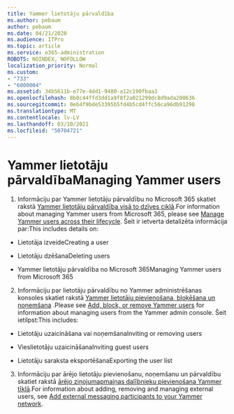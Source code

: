 ```yaml
---
title: Yammer lietotāju pārvaldība
ms.author: pebaum
author: pebaum
ms.date: 04/21/2020
ms.audience: ITPro
ms.topic: article
ms.service: o365-administration
ROBOTS: NOINDEX, NOFOLLOW
localization_priority: Normal
ms.custom:
- "733"
- "6000004"
ms.assetid: 34b5611b-e77e-4dd1-9480-a12c190fbaa3
ms.openlocfilehash: 8b0c44ffd3dd1a9f8f2a021299dc8d9ada200636
ms.sourcegitcommit: 0eb4f9bde53395b5fd4b5cd4ffc56ca96db91298
ms.translationtype: MT
ms.contentlocale: lv-LV
ms.lasthandoff: 03/10/2021
ms.locfileid: "50704721"
---
```

# <a name="managing-yammer-users"></a><span data-ttu-id="45cae-102">Yammer lietotāju pārvaldība</span><span class="sxs-lookup"><span data-stu-id="45cae-102">Managing Yammer users</span></span>

1. <span data-ttu-id="45cae-103">Informāciju par Yammer lietotāju pārvaldību no Microsoft 365 skatiet rakstā [Yammer lietotāju pārvaldība visā to dzīves ciklā](https://docs.microsoft.com/yammer/manage-yammer-users/manage-users-across-their-lifecycle).</span><span class="sxs-lookup"><span data-stu-id="45cae-103">For information about managing Yammer users from Microsoft 365, please see [Manage Yammer users across their lifecycle](https://docs.microsoft.com/yammer/manage-yammer-users/manage-users-across-their-lifecycle).</span></span> <span data-ttu-id="45cae-104">Šeit ir ietverta detalizēta informācija par:</span><span class="sxs-lookup"><span data-stu-id="45cae-104">This includes details on:</span></span>

  - <span data-ttu-id="45cae-105">Lietotāja izveide</span><span class="sxs-lookup"><span data-stu-id="45cae-105">Creating a user</span></span>

  - <span data-ttu-id="45cae-106">Lietotāju dzēšana</span><span class="sxs-lookup"><span data-stu-id="45cae-106">Deleting users</span></span>

  - <span data-ttu-id="45cae-107">Yammer lietotāju pārvaldība no Microsoft 365</span><span class="sxs-lookup"><span data-stu-id="45cae-107">Managing Yammer users from Microsoft 365</span></span>

2. <span data-ttu-id="45cae-108">Informāciju par lietotāju pārvaldību no Yammer administrēšanas konsoles skatiet rakstā [Yammer lietotāju pievienošana, bloķēšana un noņemšana](https://docs.microsoft.com/yammer/manage-yammer-users/add-block-or-remove-users) .</span><span class="sxs-lookup"><span data-stu-id="45cae-108">Please see [Add, block, or remove Yammer users](https://docs.microsoft.com/yammer/manage-yammer-users/add-block-or-remove-users) for information about managing users from the Yammer admin console.</span></span> <span data-ttu-id="45cae-109">Šeit ietilpst:</span><span class="sxs-lookup"><span data-stu-id="45cae-109">This includes:</span></span>

  - <span data-ttu-id="45cae-110">Lietotāju uzaicināšana vai noņemšana</span><span class="sxs-lookup"><span data-stu-id="45cae-110">Inviting or removing users</span></span>

  - <span data-ttu-id="45cae-111">Vieslietotāju uzaicināšana</span><span class="sxs-lookup"><span data-stu-id="45cae-111">Inviting guest users</span></span>

  - <span data-ttu-id="45cae-112">Lietotāju saraksta eksportēšana</span><span class="sxs-lookup"><span data-stu-id="45cae-112">Exporting the user list</span></span>

3. <span data-ttu-id="45cae-113">Informāciju par ārējo lietotāju pievienošanu, noņemšanu un pārvaldību skatiet rakstā [ārējo ziņojumapmaiņas dalībnieku pievienošana Yammer tīklā](https://docs.microsoft.com/yammer/work-with-external-users/add-external-participants).</span><span class="sxs-lookup"><span data-stu-id="45cae-113">For information about adding, removing and managing external users, see [Add external messaging participants to your Yammer network](https://docs.microsoft.com/yammer/work-with-external-users/add-external-participants).</span></span>
